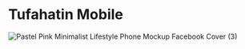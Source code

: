 # Tufahatin Mobile

![Pastel Pink Minimalist Lifestyle Phone Mockup Facebook Cover (3)](https://github.com/devdalia/Tufahatin-App-Shop/assets/112781192/44c4c12d-6c84-4996-93f5-c262d2acf8c2)
